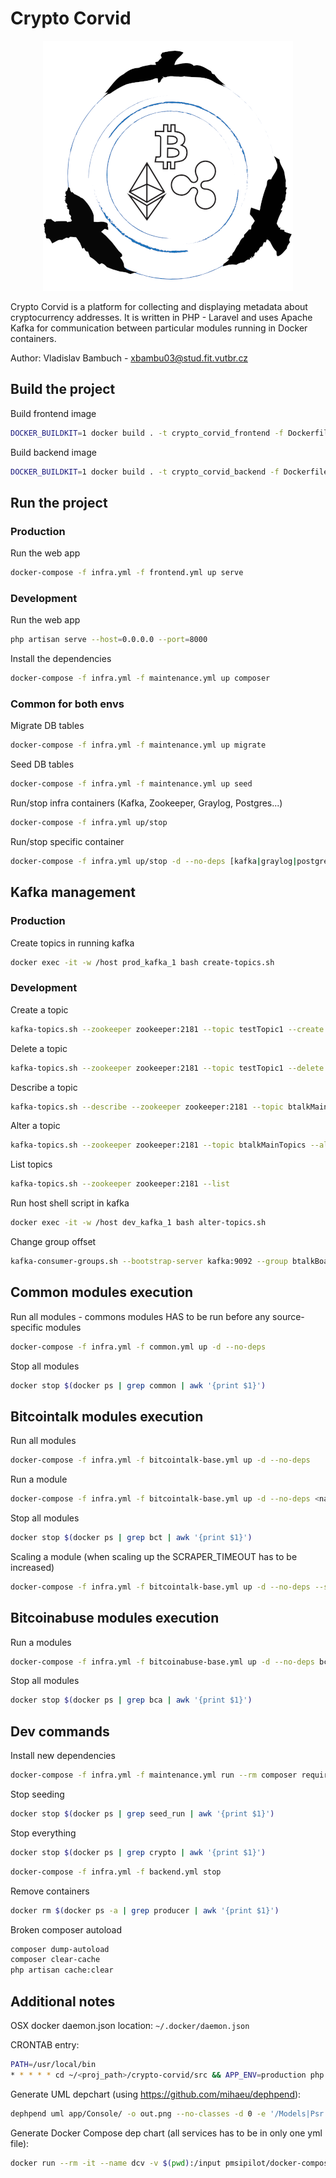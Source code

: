 # Crypto Corvid

<p align="center">
  <img src="assets/logo.png">
</p>

Crypto Corvid is a platform for collecting and displaying metadata about cryptocurrency addresses. It is written in PHP - Laravel and uses Apache Kafka for communication between particular modules running in Docker containers.

Author: Vladislav Bambuch - xbambu03@stud.fit.vutbr.cz


## Build the project
Build frontend image
```bash
DOCKER_BUILDKIT=1 docker build . -t crypto_corvid_frontend -f Dockerfile-fe
```
Build backend image
```bash
DOCKER_BUILDKIT=1 docker build . -t crypto_corvid_backend -f Dockerfile-be
```


## Run the project
### Production
Run the web app
```bash
docker-compose -f infra.yml -f frontend.yml up serve
```

### Development
Run the web app
```bash
php artisan serve --host=0.0.0.0 --port=8000
```
Install the dependencies
```bash
docker-compose -f infra.yml -f maintenance.yml up composer
```

### Common for both envs
Migrate DB tables
```bash
docker-compose -f infra.yml -f maintenance.yml up migrate
```
Seed DB tables
```bash
docker-compose -f infra.yml -f maintenance.yml up seed
```
Run/stop infra containers (Kafka, Zookeeper, Graylog, Postgres...)
```bash
docker-compose -f infra.yml up/stop
```
Run/stop specific container
```bash
docker-compose -f infra.yml up/stop -d --no-deps [kafka|graylog|postgres]
```


## Kafka management
### Production
Create topics in running kafka
```bash
docker exec -it -w /host prod_kafka_1 bash create-topics.sh 
```

### Development
Create a topic
```bash
kafka-topics.sh --zookeeper zookeeper:2181 --topic testTopic1 --create --partitions 10 --replication-factor 1
```
Delete a topic
```bash
kafka-topics.sh --zookeeper zookeeper:2181 --topic testTopic1 --delete
```
Describe a topic
```bash
kafka-topics.sh --describe --zookeeper zookeeper:2181 --topic btalkMainTopics
```
Alter a topic
```bash
kafka-topics.sh --zookeeper zookeeper:2181 --topic btalkMainTopics --alter --partitions 6
```
List topics
```bash
kafka-topics.sh --zookeeper zookeeper:2181 --list
```
Run host shell script in kafka
```bash
docker exec -it -w /host dev_kafka_1 bash alter-topics.sh 
```
Change group offset
```bash
kafka-consumer-groups.sh --bootstrap-server kafka:9092 --group btalkBoardPagesGroupLoad --reset-offsets --to-earliest --all-topics --execute
```


## Common modules execution
Run all modules - commons modules HAS to be run before any source-specific modules 
```bash
docker-compose -f infra.yml -f common.yml up -d --no-deps
```
Stop all modules
```bash
docker stop $(docker ps | grep common | awk '{print $1}')
```


## Bitcointalk modules execution
Run all modules
```bash
docker-compose -f infra.yml -f bitcointalk-base.yml up -d --no-deps
```
Run a module  
```bash
docker-compose -f infra.yml -f bitcointalk-base.yml up -d --no-deps <name> (bct_main_boards_producer)
```
Stop all modules
```bash
docker stop $(docker ps | grep bct | awk '{print $1}')
```
Scaling a module (when scaling up the SCRAPER_TIMEOUT has to be increased)
```bash
docker-compose -f infra.yml -f bitcointalk-base.yml up -d --no-deps --scale bct_board_pages_producer=5 bct_board_pages_producer
```


## Bitcoinabuse modules execution
Run a modules
```bash
docker-compose -f infra.yml -f bitcoinabuse-base.yml up -d --no-deps bca_load_csv_data [_30d, _forever]
```
Stop all modules
```bash
docker stop $(docker ps | grep bca | awk '{print $1}')
```


## Dev commands
Install new dependencies
```bash
docker-compose -f infra.yml -f maintenance.yml run --rm composer require <package>
```
Stop seeding
```bash
docker stop $(docker ps | grep seed_run | awk '{print $1}')
```
Stop everything
```bash
docker stop $(docker ps | grep crypto | awk '{print $1}')
```
```bash
docker-compose -f infra.yml -f backend.yml stop
```
Remove containers
```bash
docker rm $(docker ps -a | grep producer | awk '{print $1}')
```
Broken composer autoload
```bash
composer dump-autoload
composer clear-cache
php artisan cache:clear
```


## Additional notes
OSX docker daemon.json location: `~/.docker/daemon.json`

CRONTAB entry:
```bash
PATH=/usr/local/bin
* * * * * cd ~/<proj_path>/crypto-corvid/src && APP_ENV=production php artisan schedule:run >/tmp/cron.stdout.log 2>/tmp/cron.stderr.log
```

Generate UML depchart (using https://github.com/mihaeu/dephpend):
```bash
dephpend uml app/Console/ -o out.png --no-classes -d 0 -e '/Models|Psr|Symfony|GuzzleHttp|RdKafka|Illuminate|Tests|Bitcoinabuse|Bitinfocharts|Docker|Constants/' 
```

Generate Docker Compose dep chart (all services has to be in only one yml file):
```bash
docker run --rm -it --name dcv -v $(pwd):/input pmsipilot/docker-compose-viz render -o ./all.png -m image all.yml --no-volumes -f
```